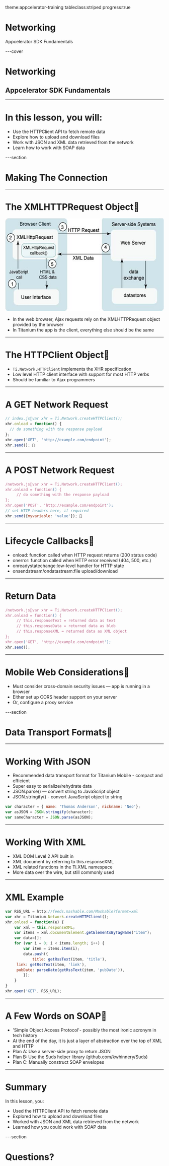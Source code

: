 theme:appcelerator-training
tableclass:striped
progress:true

# Networking

Appcelerator SDK Fundamentals

---cover

# Networking

## Appcelerator SDK Fundamentals

--- 

# In this lesson, you will:

- Use the HTTPClient API to fetch remote data
- Explore how to upload and download files
- Work with JSON and XML data retrieved from the network
- Learn how to work with SOAP data

---section

# Making The Connection

---

# The XMLHTTPRequest Object
![img](../assets/image6.png)

- In the web browser, Ajax requests rely on the XMLHTTPRequest object provided by the browser
- In Titanium the app is the client, everything else should be the same

---

# The HTTPClient Object
- ```Ti.Network.HTTPClient``` implements the XHR specification
- Low level HTTP client interface with support for most HTTP verbs
- Should be familiar to Ajax programmers

---

# A GET Network Request

```javascript
// index.jsvar xhr = Ti.Network.createHTTPClient(); 
xhr.onload = function() { 
  // do something with the response payload 
}; 
xhr.open('GET', 'http://example.com/endpoint'); 
xhr.send(); 
```

---

# A POST Network Request

```javascript
/network.jsvar xhr = Ti.Network.createHTTPClient(); 
xhr.onload = function() { 
     // do something with the response payload 
}; 
xhr.open('POST', 'http://example.com/endpoint'); 
// set HTTP headers here, if required 
xhr.send({myvariable: 'value'}); 
```

---

# Lifecycle Callbacks
- onload: function called when HTTP request returns (200 status code)
- onerror: function called when HTTP error received (404, 500, etc.)
- onreadystatechange:low-level handler for HTTP state
- onsendstream/ondatastream:file upload/download

---

# Return Data

```javascript
/network.jsvar xhr = Ti.Network.createHTTPClient(); 
xhr.onload = function() { 
     // this.responseText = returned data as text 
     // this.responseData = returned data as blob 
     // this.responseXML = returned data as XML object 
}; 
xhr.open('GET', 'http://example.com/endpoint'); 
xhr.send();
```

---

# Mobile Web Considerations
- Must consider cross-domain security issues — app is running in a browser
- Either set up CORS header support on your server
- Or, configure a proxy service

---section

# Data Transport Formats
---

# Working With JSON

- Recommended data transport format for Titanium Mobile - compact and efficient
- Super easy to serialize/rehydrate data
- JSON.parse() — convert string to JavaScript object
- JSON.stringify() - convert JavaScript object to string

```javascript
var character = { name: 'Thomas Anderson', nickname: 'Neo'}; 
var asJSON = JSON.stringify(character); 
var sameCharacter = JSON.parse(asJSON); 
```

---

# Working With XML

- XML DOM Level 2 API built in
- XML document by referring to this.responseXML
- XML related functions in the Ti.XML namespace
- More data over the wire, but still commonly used

---

# XML Example

```javascript
var RSS_URL = http://feeds.mashable.com/Mashable?format=xml
var xhr = Titanium.Network.createHTTPClient();
xhr.onload = function(e) {
    var xml = this.responseXML;
    var items = xml.documentElement.getElementsByTagName("item");
    var data=[];
    for (var i = 0; i < items.length; i++) {
        var item = items.item(i);
        data.push({
            title: getRssText(item, 'title'),
	 link: getRssText(item, 'link'),
	 pubDate: parseDate(getRssText(item, 'pubDate')),
        });
    }
}
xhr.open('GET', RSS_URL);
```

---

# A Few Words on SOAP
- 'Simple Object Access Protocol'- possibly the most ironic acronym in tech history
- At the end of the day, it is just a layer of abstraction over the top of XML and HTTP
- Plan A: Use a server-side proxy to return JSON
- Plan B: Use the Suds helper library (github.com/kwhinnery/Suds)
- Plan C: Manually construct SOAP envelopes

---

# Summary

In this lesson, you:

- Used the HTTPClient API to fetch remote data
- Explored how to upload and download files
- Worked with JSON and XML data retrieved from the network
- Learned how you could work with SOAP data

---section

# Questions?
